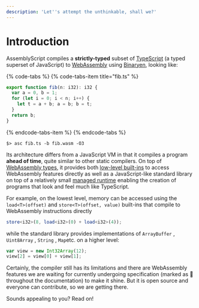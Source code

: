 ```yaml
---
description: 'Let''s attempt the unthinkable, shall we?'
---
```


# Introduction

AssemblyScript compiles a **strictly-typed** subset of [TypeScript](https://www.typescriptlang.org) \(a typed superset of JavaScript\) to [WebAssembly](https://webassembly.org) using [Binaryen](https://github.com/WebAssembly/binaryen), looking like:

{% code-tabs %}
{% code-tabs-item title="fib.ts" %}
```typescript
export function fib(n: i32): i32 {
  var a = 0, b = 1;
  for (let i = 0; i < n; i++) {
    let t = a + b; a = b; b = t;
  }
  return b;
}
```
{% endcode-tabs-item %}
{% endcode-tabs %}

```text
$> asc fib.ts -b fib.wasm -O3
```

Its architecture differs from a JavaScript VM in that it compiles a program **ahead of time**, quite similar to other static compilers. On top of [WebAssembly types](basics/types.md), it provides both [low-level built-ins](basics/environment.md) to access WebAssembly features directly as well as a JavaScript-like standard library on top of a relatively small [managed runtime](details/runtime.md) enabling the creation of programs that look and feel much like TypeScript.

For example, on the lowest level, memory can be accessed using the `load<T>(offset)` and `store<T>(offset, value)` built-ins that compile to WebAssembly instructions directly

```typescript
store<i32>(8, load<i32>(0) + load<i32>(4));
```

while the standard library provides implementations of `ArrayBuffer` , `Uint8Array` , `String` , `Map`etc. on a higher level:

```typescript
var view = new Int32Array(12);
view[2] = view[0] + view[1];
```

Certainly, the compiler still has its limitations and there are WebAssembly features we are waiting for currently undergoing specification \(marked as 🦄 throughout the documentation\) to make it shine. But it is open source and everyone can contribute, so we are getting there.

Sounds appealing to you? Read on!

